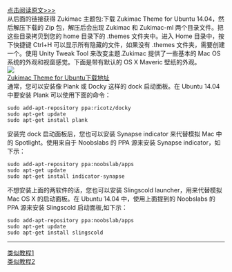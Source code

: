 [点击阅读原文>>>](http://www.qingpingshan.com/pc/fwq/112244.html)  
从后面的链接获得 Zukimac 主题包:下载 Zukimac Theme for Ubuntu 14.04，然后解压下载的 Zip 包，解压后会出现 Zukimac 和 Zukimac-ml 两个目录文件。把这些目录拷贝到您的 home 目录下的 .themes 文件夹中。进入 Home 目录中，按下快捷键 Ctrl+H 可以显示所有隐藏的文件，如果没有 .themes 文件夹，需要创建一个。使用 Unity Tweak Tool 来改变主题.Zukimac 提供了一些基本的 Mac OS 系统的外观和视窗感觉。下面是带有默认的 OS X Maveric 壁纸的外观。  
![](http://www.qingpingshan.com/uploads/allimg/160725/1051402196-0.jpg)  
[Zukimac Theme for Ubuntu下载地址](http://linux.linuxidc.com/2014%E5%B9%B4%E8%B5%84%E6%96%99/6%E6%9C%88/16%E6%97%A5/Zukimac%20%EF%BC%9A%E5%AE%8C%E7%BE%8E%E7%9A%84%20Ubuntu%20%E7%94%A8%E6%88%B7%E8%8B%B9%E6%9E%9CMac%20OS%20%E4%B8%BB%E9%A2%98%E6%9B%B4%E6%96%B0/)  
通常，您可以安装像 Plank 或 Docky 这样的 dock 启动面板。在 Ubuntu 14.04 中要安装 Plank 可以使用下面的命令：
```
sudo add-apt-repository ppa:ricotz/docky 
sudo apt-get update 
sudo apt-get install plank

```
安装完 dock 启动面板后，您也可以安装 Synapse indicator 来代替模拟 Mac 中的 Spotlight。使用来自于 Noobslabs 的 PPA 源来安装 Synapse indicator，如下示：
```
sudo add-apt-repository ppa:noobslab/apps 
sudo apt-get update 
sudo apt-get install indicator-synapse

```
不想安装上面的两软件的话，您也可以安装 Slingscold launcher，用来代替模拟 Mac OS X 的启动面板。在 Ubuntu 14.04 中，使用上面提到的 Noobslabs 的 PPA 源来安装 Slingscold 启动面板,如下示：
```
sudo add-apt-repository ppa:noobslab/apps 
sudo apt-get update 
sudo apt-get install slingscold

```  
---
[类似教程1](http://www.ubuntukylin.com/ukylin/forum.php?mod=viewthread&tid=19489)  
[类似教程2](http://blog.csdn.net/cywosp/article/details/41612607)
